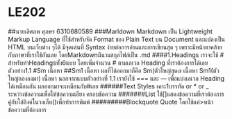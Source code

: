 # LE202
##นายเลิศภพ ศุภษร 6310680589
###Marldown
Markdown เป็น Lightweight Markup Language ที่ใช้สำหรับจัด Format ของ Plain Text บน Document และแปลงเป็น HTML บนเว็บต่าง ๆได้ มีจุดเด่นที่ Syntax ง่ายต่อการอ่านและการเขียนสุด ๆ เพราะมีหน้าตาคล้ายกับภาษาที่เราใช้กันเลย โดยMarkdownมีนามสกุลไฟล์เป็น .md
####1.Headings
เราจะใช้ # สำหรับทำHeadingsทั้ง6แบบ โดยเพิ่มจำนวน # ตามเลเวล Heading ที่เราต้องการได้เลย
ตัวอย่าง1.1 #Sm
          เนื้อหา
          ##Sm1
          เนื้อหา
ผลที่ได้ออกมาก็คือ 
          Sm(ตัวใหญ่สุด๗
          เนื้อหา
          Sm1(ตัวใหญ่ลองลงมา)
          เนื้อหา
นอกจากแบบตัวอย่างที่ 1.1 เรายังใช้ === และ — เพื่อแบ่งเลเวล Heading ได้เหมือนกัน ผลออกมาจะเหมือนกับ#เลย 
######Text Styles
เคาะ1บรรทัด or * or _ ระหว่างข้อความเพื่อให้ข้อความเอียง ครอบช้อความ
#######List 
ใช้[]แสดงข้อความที่เราต้องการคู่กับใส่ลิงค์ในวงเล็บ()เพื่อทำการพิมพ์
#########Blockquote
Quote โดยใช้แค่>หน้าข้อความที่ต้องการ
